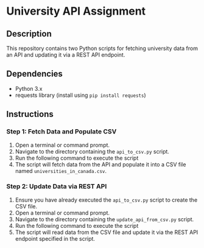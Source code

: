 # University API Assignment

## Description
This repository contains two Python scripts for fetching university data from an API and updating it via a REST API endpoint.

## Dependencies
- Python 3.x
- requests library (install using `pip install requests`)

## Instructions

### Step 1: Fetch Data and Populate CSV
1. Open a terminal or command prompt.
2. Navigate to the directory containing the `api_to_csv.py` script.
3. Run the following command to execute the script
4. The script will fetch data from the API and populate it into a CSV file named `universities_in_canada.csv`.

### Step 2: Update Data via REST API
1. Ensure you have already executed the `api_to_csv.py` script to create the CSV file.
2. Open a terminal or command prompt.
3. Navigate to the directory containing the `update_api_from_csv.py` script.
4. Run the following command to execute the script
5. The script will read data from the CSV file and update it via the REST API endpoint specified in the script.


